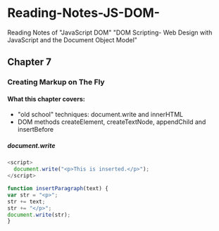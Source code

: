 # Reading-Notes-JS-DOM-
Reading Notes of  "JavaScript DOM" "DOM Scripting- Web Design with JavaScript and the Document Object Model"

## Chapter 7
### Creating Markup on The Fly
#### What this chapter covers:
* "old school" techniques: document.write and innerHTML
* DOM methods createElement, createTextNode, appendChild and insertBefore

##### document.write
```javascript
<script>
  document.write("<p>This is inserted.</p>");
</script>
```

```javascript
function insertParagraph(text) {
var str = "<p>";
str += text;
str += "</p>";
document.write(str);
}
```


